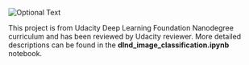 ![Optional Text](../master/image.png)


This project is from Udacity Deep Learning Foundation Nanodegree curriculum and has been reviewed by Udacity reviewer.
More detailed descriptions can be found in the **dlnd_image_classification.ipynb** notebook.
